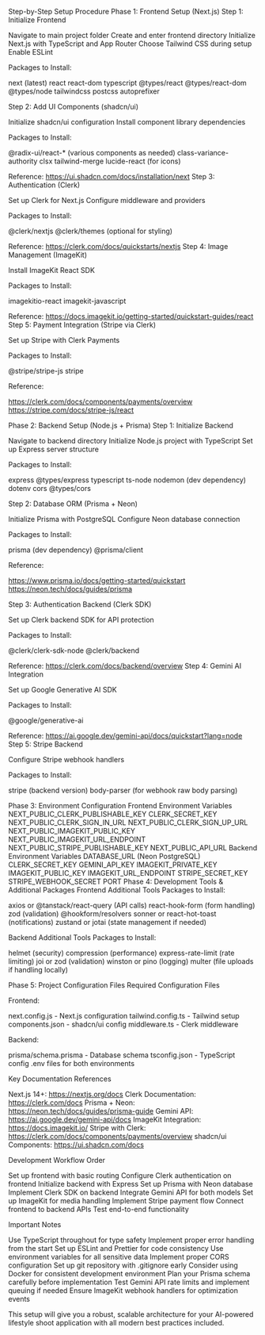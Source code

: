 Step-by-Step Setup Procedure
Phase 1: Frontend Setup (Next.js)
Step 1: Initialize Frontend

Navigate to main project folder
Create and enter frontend directory
Initialize Next.js with TypeScript and App Router
Choose Tailwind CSS during setup
Enable ESLint

Packages to Install:

next (latest)
react
react-dom
typescript
@types/react
@types/react-dom
@types/node
tailwindcss
postcss
autoprefixer

Step 2: Add UI Components (shadcn/ui)

Initialize shadcn/ui configuration
Install component library dependencies

Packages to Install:

@radix-ui/react-* (various components as needed)
class-variance-authority
clsx
tailwind-merge
lucide-react (for icons)

Reference: https://ui.shadcn.com/docs/installation/next
Step 3: Authentication (Clerk)

Set up Clerk for Next.js
Configure middleware and providers

Packages to Install:

@clerk/nextjs
@clerk/themes (optional for styling)

Reference: https://clerk.com/docs/quickstarts/nextjs
Step 4: Image Management (ImageKit)

Install ImageKit React SDK

Packages to Install:

imagekitio-react
imagekit-javascript

Reference: https://docs.imagekit.io/getting-started/quickstart-guides/react
Step 5: Payment Integration (Stripe via Clerk)

Set up Stripe with Clerk Payments

Packages to Install:

@stripe/stripe-js
stripe

Reference:

https://clerk.com/docs/components/payments/overview
https://stripe.com/docs/stripe-js/react

Phase 2: Backend Setup (Node.js + Prisma)
Step 1: Initialize Backend

Navigate to backend directory
Initialize Node.js project with TypeScript
Set up Express server structure

Packages to Install:

express
@types/express
typescript
ts-node
nodemon (dev dependency)
dotenv
cors
@types/cors

Step 2: Database ORM (Prisma + Neon)

Initialize Prisma with PostgreSQL
Configure Neon database connection

Packages to Install:

prisma (dev dependency)
@prisma/client

Reference:

https://www.prisma.io/docs/getting-started/quickstart
https://neon.tech/docs/guides/prisma

Step 3: Authentication Backend (Clerk SDK)

Set up Clerk backend SDK for API protection

Packages to Install:

@clerk/clerk-sdk-node
@clerk/backend

Reference: https://clerk.com/docs/backend/overview
Step 4: Gemini AI Integration

Set up Google Generative AI SDK

Packages to Install:

@google/generative-ai

Reference: https://ai.google.dev/gemini-api/docs/quickstart?lang=node
Step 5: Stripe Backend

Configure Stripe webhook handlers

Packages to Install:

stripe (backend version)
body-parser (for webhook raw body parsing)

Phase 3: Environment Configuration
Frontend Environment Variables
NEXT_PUBLIC_CLERK_PUBLISHABLE_KEY
CLERK_SECRET_KEY
NEXT_PUBLIC_CLERK_SIGN_IN_URL
NEXT_PUBLIC_CLERK_SIGN_UP_URL
NEXT_PUBLIC_IMAGEKIT_PUBLIC_KEY
NEXT_PUBLIC_IMAGEKIT_URL_ENDPOINT
NEXT_PUBLIC_STRIPE_PUBLISHABLE_KEY
NEXT_PUBLIC_API_URL
Backend Environment Variables
DATABASE_URL (Neon PostgreSQL)
CLERK_SECRET_KEY
GEMINI_API_KEY
IMAGEKIT_PRIVATE_KEY
IMAGEKIT_PUBLIC_KEY
IMAGEKIT_URL_ENDPOINT
STRIPE_SECRET_KEY
STRIPE_WEBHOOK_SECRET
PORT
Phase 4: Development Tools & Additional Packages
Frontend Additional Tools
Packages to Install:

axios or @tanstack/react-query (API calls)
react-hook-form (form handling)
zod (validation)
@hookform/resolvers
sonner or react-hot-toast (notifications)
zustand or jotai (state management if needed)

Backend Additional Tools
Packages to Install:

helmet (security)
compression (performance)
express-rate-limit (rate limiting)
joi or zod (validation)
winston or pino (logging)
multer (file uploads if handling locally)

Phase 5: Project Configuration Files
Required Configuration Files

Frontend:

next.config.js - Next.js configuration
tailwind.config.ts - Tailwind setup
components.json - shadcn/ui config
middleware.ts - Clerk middleware


Backend:

prisma/schema.prisma - Database schema
tsconfig.json - TypeScript config
.env files for both environments



Key Documentation References

Next.js 14+: https://nextjs.org/docs
Clerk Documentation: https://clerk.com/docs
Prisma + Neon: https://neon.tech/docs/guides/prisma-guide
Gemini API: https://ai.google.dev/gemini-api/docs
ImageKit Integration: https://docs.imagekit.io/
Stripe with Clerk: https://clerk.com/docs/components/payments/overview
shadcn/ui Components: https://ui.shadcn.com/docs

Development Workflow Order

Set up frontend with basic routing
Configure Clerk authentication on frontend
Initialize backend with Express
Set up Prisma with Neon database
Implement Clerk SDK on backend
Integrate Gemini API for both models
Set up ImageKit for media handling
Implement Stripe payment flow
Connect frontend to backend APIs
Test end-to-end functionality

Important Notes

Use TypeScript throughout for type safety
Implement proper error handling from the start
Set up ESLint and Prettier for code consistency
Use environment variables for all sensitive data
Implement proper CORS configuration
Set up git repository with .gitignore early
Consider using Docker for consistent development environment
Plan your Prisma schema carefully before implementation
Test Gemini API rate limits and implement queuing if needed
Ensure ImageKit webhook handlers for optimization events

This setup will give you a robust, scalable architecture for your AI-powered lifestyle shoot application with all modern best practices included.